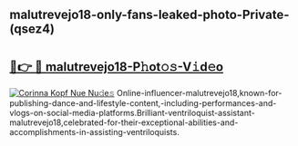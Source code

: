 ## malutrevejo18-only-fans​-leaked-photo​-Private-(qsez4)


# <h2><a href="https://mediaupload.pro?title=malutrevejo18&ref=git">🔗👉 🔴 malutrevejo18-P𝚑ot𝚘𝚜-V𝚒d𝚎o</a></h2>

[![Corinna Kopf Nue Nu𝚍e𝚜](https://i.imgur.com/0qMVB7G.gif)](https://mediaupload.pro?title=malutrevejo18&ref=git)
Online-influencer-malutrevejo18,known-for-publishing-dance-and-lifestyle-content,-including-performances-and-vlogs-on-social-media-platforms.Brilliant-ventriloquist-assistant-malutrevejo18,celebrated-for-their-exceptional-abilities-and-accomplishments-in-assisting-ventriloquists.  